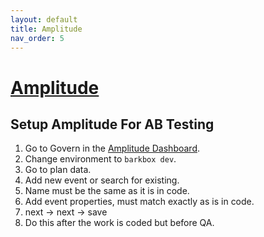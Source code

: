```yaml
---
layout: default
title: Amplitude
nav_order: 5
---
```

# [Amplitude](https://analytics.amplitude.com/login/)

## Setup Amplitude For AB Testing

1. Go to Govern in the [Amplitude Dashboard](https://analytics.amplitude.com/bark/workspace).
2. Change environment to `barkbox dev`.
3. Go to plan data.
4. Add new event or search for existing.
5. Name must be the same as it is in code.
6. Add event properties, must match exactly as is in code.
7. next -> next -> save
8. Do this after the work is coded but before QA.